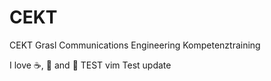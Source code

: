 CEKT
====

CEKT Grasl
Communications Engineering Kompetenztraining

I love :coffee:, :pizza: and :dancer:
TEST vim
Test update
